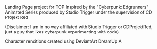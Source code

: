 Landing Page project for TOP
Inspired by the "Cyberpunk: Edgrunners" Animated Series produced by Studio Trigger under the supervision of CD Projekt Red

(Disclaimer: I am in no way affiliated with Studio Trigger or CDProjektRed, just a guy that likes cyberpunk experimenting with code)

Character renditions created using DeviantArt DreamUp AI